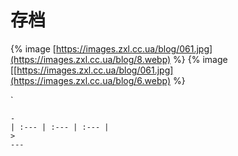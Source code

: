   # 存档
{% image [https://images.zxl.cc.ua/blog/061.jpg](https://images.zxl.cc.ua/blog/8.webp) %}
{% image [[https://images.zxl.cc.ua/blog/061.jpg](https://images.zxl.cc.ua/blog/6.webp) %}

`
```
- 
| :--- | :--- | :--- |
> 
---
